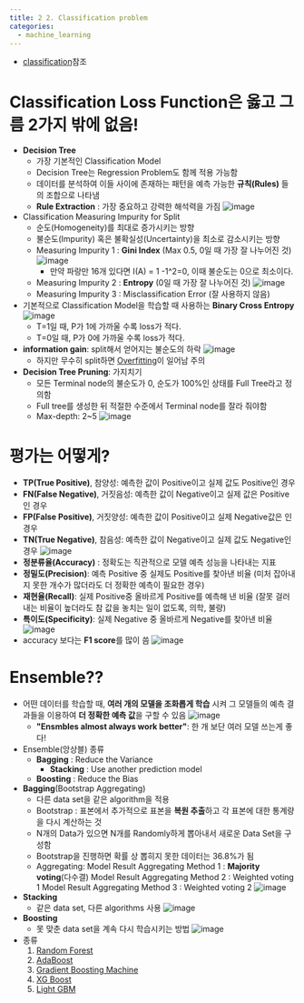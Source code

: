 ```yaml
---
title: 2 2. Classification problem
categories:
  - machine_learning
---
```


- [classification](https://code7ssage.github.io/classification//)참조
# Classification Loss Function은 옳고 그름 2가지 밖에 없음!
- **Decision Tree**
	- 가장 기본적인 Classification Model 
	- Decision Tree는 Regression Problem도 함께 적용 가능함
	- 데이터를 분석하여 이들 사이에 존재하는 패턴을 예측 가능한 **규칙(Rules)** 들의 조합으로 나타냄
	- **Rule Extraction** : 가장 중요하고 강력한 해석력을 가짐
	![image](https://github.com/code7ssage/code7ssage.github.io/blob/master/assets/attached%20file/Pasted%20image%2020240105124748.png?raw=true)
- Classification Measuring Impurity for Split
	- 순도(Homogeneity)를 최대로 증가시키는 방향 
	- 불순도(Impurity) 혹은 불확실성(Uncertainty)을 최소로 감소시키는 방향
	- Measuring Impurity 1 : **Gini Index** (Max 0.5, 0일 때 가장 잘 나누어진 것)
		![image](https://github.com/code7ssage/code7ssage.github.io/blob/master/assets/attached%20file/Pasted%20image%2020240105123246.png?raw=true)
		- 만약 파랑만 16개 있다면 I(A) = 1 -1^2=0, 이때 불순도는 0으로 최소이다.
	- Measuring Impurity 2 : **Entropy** (0일 때 가장 잘 나누어진 것)
		![image](https://github.com/code7ssage/code7ssage.github.io/blob/master/assets/attached%20file/Pasted%20image%2020240105123512.png?raw=true)
	- Measuring Impurity 3 : Misclassification Error (잘 사용하지 않음)
- 기본적으로 Classification Model을 학습할 때 사용하는 **Binary Cross Entropy**
	![image](https://github.com/code7ssage/code7ssage.github.io/blob/master/assets/attached%20file/Pasted%20image%2020240105123911.png?raw=true)
	- T=1일 때, P가 1에 가까울 수록 loss가 적다.
	- T=0일 때, P가 0에 가까울 수록 loss가 적다.
- **information gain**: split해서 얻어지는 불순도의 하락
	![image](https://github.com/code7ssage/code7ssage.github.io/blob/master/assets/attached%20file/Pasted%20image%2020240105125149.png?raw=true)
	- 하지만 무수히 split하면 [Overfitting](https://code7ssage.github.io/Overfitting//)이 일어남 주의
- **Decision Tree Pruning**: 가지치기
	- 모든 Terminal node의 불순도가 0, 순도가 100%인 상태를 Full Tree라고 정의함 
	- Full tree를 생성한 뒤 적절한 수준에서 Terminal node를 잘라 줘야함
	- Max-depth: 2~5
	![image](https://github.com/code7ssage/code7ssage.github.io/blob/master/assets/attached%20file/Pasted%20image%2020240105125354.png?raw=true)
# 평가는 어떻게?
- **TP(True Positive)**, 참양성: 예측한 값이 Positive이고 실제 값도 Positive인 경우 
- **FN(False Negative)**, 거짓음성: 예측한 값이 Negative이고 실제 값은 Positive인 경우 
- **FP(False Positive)**, 거짓양성: 예측한 값이 Positive이고 실제 Negative값은 인 경우 
- **TN(True Negative)**, 참음성: 예측한 값이 Negative이고 실제 값도 Negative인 경우
	![image](https://github.com/code7ssage/code7ssage.github.io/blob/master/assets/attached%20file/Pasted%20image%2020240105125959.png?raw=true)
- **정분류율(Accuracy)** : 정확도는 직관적으로 모델 예측 성능을 나타내는 지표 
- **정밀도(Precision)**: 예측 Positive 중 실제도 Positive를 찾아낸 비율 
	(미처 잡아내지 못한 개수가 많더라도 더 정확한 예측이 필요한 경우) 
- **재현율(Recall)**: 실제 Positive중 올바르게 Positive를 예측해 낸 비율 
	(잘못 걸러내는 비율이 높더라도 참 값을 놓치는 일이 없도록, 의학, 불량) 
- **특이도(Specificity)**: 실제 Negative 중 올바르게 Negative를 찾아낸 비율
	![image](https://github.com/code7ssage/code7ssage.github.io/blob/master/assets/attached%20file/Pasted%20image%2020240105130120.png?raw=true)
- accuracy 보다는 **F1 score**를 많이 씀
	![image](https://github.com/code7ssage/code7ssage.github.io/blob/master/assets/attached%20file/Pasted%20image%2020240105130229.png?raw=true)

# Ensemble??
- 어떤 데이터를 학습할 때, **여러 개의 모델을 조화롭게 학습** 시켜 그 모델들의 예측 결과들을 이용하여 **더 정확한 예측 값**을 구할 수 있음
	![image](https://github.com/code7ssage/code7ssage.github.io/blob/master/assets/attached%20file/Pasted%20image%2020240105132025.png?raw=true)
	- **"Ensmbles almost always work better"**: 한 개 보단 여러 모델 쓰는게 좋다!
- Ensemble(앙상블) 종류 
	- **Bagging** : Reduce the Variance 
		- **Stacking** : Use another prediction model 
	- **Boosting** : Reduce the Bias
- **Bagging**(Bootstrap Aggregating)
	- 다른 data set을 같은 algorithm을 적용
	- Bootstrap : 표본에서 추가적으로 표본을 **복원 추출**하고 각 표본에 대한 통계량을 다시 계산하는 것
	- N개의 Data가 있으면 N개를 Randomly하게 뽑아내서 새로운 Data Set을 구성함
	- Bootstrap을 진행하면 확률 상 뽑히지 못한 데이터는 36.8%가 됨
	- Aggregating: 
		Model Result Aggregating Method 1 : **Majority voting**(다수결)
		Model Result Aggregating Method 2 : Weighted voting 1
		Model Result Aggregating Method 3 : Weighted voting 2
	![image](https://github.com/code7ssage/code7ssage.github.io/blob/master/assets/attached%20file/Pasted%20image%2020240105132442.png?raw=true)
- **Stacking**
	- 같은 data set, 다른 algorithms 사용
	![image](https://github.com/code7ssage/code7ssage.github.io/blob/master/assets/attached%20file/Pasted%20image%2020240105132618.png?raw=true)
- **Boosting**
	- 못 맞춘 data set을 계속 다시 학습시키는 방법
	![image](https://github.com/code7ssage/code7ssage.github.io/blob/master/assets/attached%20file/Pasted%20image%2020240105132807.png?raw=true)
- 종류
	1. [Random Forest](https://code7ssage.github.io/Random-Forest/)
	2. [AdaBoost](https://code7ssage.github.io/AdaBoost//)
	3. [Gradient Boosting Machine](https://code7ssage.github.io/Gradient-Boosting-Machine//)
	4. [XG Boost](https://code7ssage.github.io/XG-Boost//)
	5. [Light GBM](https://code7ssage.github.io/Light-GBM//)